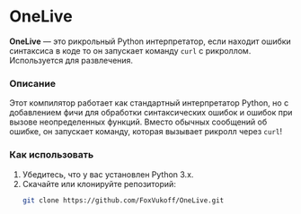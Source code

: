 # OneLive

**OneLive** — это рикрольный Python интерпретатор, если находит ошибки синтаксиса в коде то он запускает команду `curl` с рикроллом. Используется для развлечения.

### Описание

Этот компилятор работает как стандартный интерпретатор Python, но с добавлением фичи для обработки синтаксических ошибок и ошибок при вызове неопределенных функций. Вместо обычных сообщений об ошибке, он запускает команду, которая вызывает рикролл через `curl`!

### Как использовать

1. Убедитесь, что у вас установлен Python 3.x.
2. Скачайте или клонируйте репозиторий:
   ```bash
   git clone https://github.com/FoxVukoff/OneLive.git
